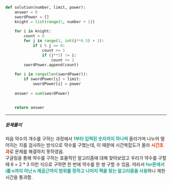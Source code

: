 ```python
def solution(number, limit, power):
    answer = 0
    swordPower = []
    knight = list(range(1, number + 1))
    
    for i in knight:
        count = 0
        for j in range(1, int(i**0.5) + 1):
            if i % j == 0:
                count += 1
                if (j**2) != i:
                    count += 1
        swordPower.append(count)
        
    for i in range(len(swordPower)):
        if swordPower[i] > limit:
            swordPower[i] = power
            
    answer = sum(swordPower)
            
    
    return answer
```
<hr>
<h5>문제풀이</h5>

<p>처음 약수의 개수를 구하는 과정에서 <strong><span style="color:#14a492"> 1부터 입력된 숫자까지 하나씩 </span></strong> 올라가며 나누어 떨어지는 지를 검사하는 방식으로 약수를 구했는데, 이 때문에 시간복잡도가 올라 <strong><span style="color:#f13700"> 시간초과</span></strong>로 문제를 해결하지 못하였음.<br>구글링을 통해 약수를 구하는 효율적인 알고리즘에 대해 찾아보았고 우리가 약수를 구할 때 6 = 2 * 3 이런 식으로 구하면 한 번에 약수를 한 쌍 구할 수 있음. 따라서 <strong><span style="color:#14a492">for문에서 i를 n까지 아닌 n 제곱근까지 범위를 정하고 나머지 짝을 찾는 알고리즘을 사용</span></strong>하니 제한시간을 통과함.</p>